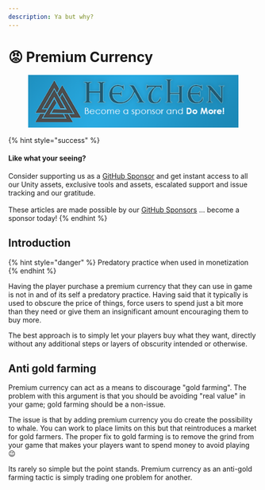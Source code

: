 ```yaml
---
description: Ya but why?
---
```


# 😡 Premium Currency

<figure><img src="../../../../../.gitbook/assets/512x128 Sponsor Banner.png" alt="Become a sponsor and Do More"><figcaption></figcaption></figure>

{% hint style="success" %}
#### Like what your seeing?

Consider supporting us as a [GitHub Sponsor](../../../../become-a-sponsor.md) and get instant access to all our Unity assets, exclusive tools and assets, escalated support and issue tracking and our gratitude.\
\
These articles are made possible by our [GitHub Sponsors](https://github.com/sponsors/heathen-engineering) ... become a sponsor today!
{% endhint %}

## Introduction

{% hint style="danger" %}
Predatory practice when used in monetization
{% endhint %}

Having the player purchase a premium currency that they can use in game is not in and of its self a predatory practice. Having said that it typically is used to obscure the price of things, force users to spend just a bit more than they need or give them an insignificant amount encouraging them to buy more.

The best approach is to simply let your players buy what they want, directly without any additional steps or layers of obscurity intended or otherwise.&#x20;

## Anti gold farming

Premium currency can act as a means to discourage "gold farming". The problem with this argument is that you should be avoiding "real value" in your game; gold farming should be a non-issue.&#x20;

The issue is that by adding premium currency you do create the possibility to whale. You can work to place limits on this but that reintroduces a market for gold farmers. The proper fix to gold farming is to remove the grind from your game that makes your players want to spend money to avoid playing 😉

Its rarely so simple but the point stands. Premium currency as an anti-gold farming tactic is simply trading one problem for another.
